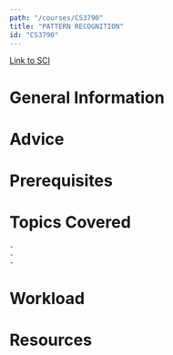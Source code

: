```yaml
---
path: "/courses/CS3790"
title: "PATTERN RECOGNITION"
id: "CS3790"
---
```


[Link to SCI]("http://courses.sci.pitt.edu/courses/courses/view/CS-3790")

# General Information

# Advice

# Prerequisites

<!-- PREREQ_REPLACEMENT (Do not remove) -->

<!-- END PREREQ_REPLACEMENT (Do not remove) -->

# Topics Covered

    -
    -
    -

# Workload

<!-- TESTIMONIALS
# Testimonials
This gets replaced with Gatsby, its
data comes from Google Sheets for easier
editing!
-->

# Resources
